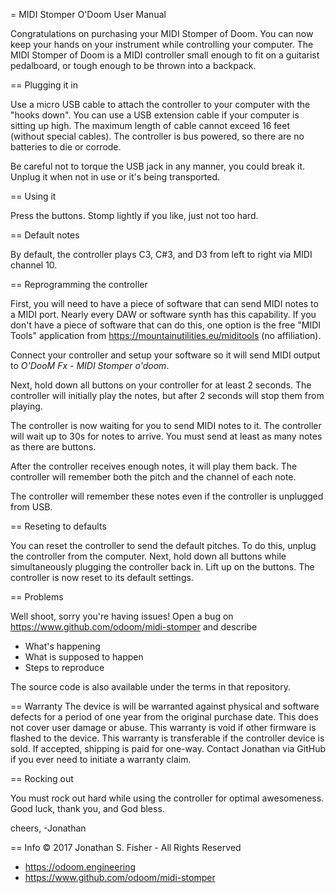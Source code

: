 = MIDI Stomper O'Doom User Manual

Congratulations on purchasing your MIDI Stomper of Doom. You can now keep your hands on your instrument while controlling your computer. The MIDI Stomper of Doom is a MIDI controller small enough to fit on a guitarist pedalboard, or tough enough to be thrown into a backpack.

== Plugging it in

Use a micro USB cable to attach the controller to your computer with the "hooks down". You can use a USB extension cable if your computer is sitting up high. The maximum length of cable cannot exceed 16 feet (without special cables). The controller is bus powered, so there are no batteries to die or corrode.

Be careful not to torque the USB jack in any manner, you could break it. Unplug it when not in use or it's being transported.

== Using it

Press the buttons. Stomp lightly if you like, just not too hard.

== Default notes

By default, the controller plays C3, C#3, and D3 from left to right via MIDI channel 10.

== Reprogramming the controller

First, you will need to have a piece of software that can send MIDI notes to a MIDI port. Nearly every DAW or software synth has this capability. If you don't have a piece of software that can do this, one option is the free "MIDI Tools" application from https://mountainutilities.eu/miditools (no affiliation).

Connect your controller and setup your software so it will send MIDI output to _O'DooM Fx - MIDI Stomper o'doom_.

Next, hold down all buttons on your controller for at least 2 seconds. The controller will initially play the notes, but after 2 seconds will stop them from playing.

The controller is now waiting for you to send MIDI notes to it. The controller will wait up to 30s for notes to arrive. You must send at least as many notes as there are buttons.

After the controller receives enough notes, it will play them back. The controller will remember both the pitch and the channel of each note.

The controller will remember these notes even if the controller is unplugged from USB.

== Reseting to defaults

You can reset the controller to send the default pitches. To do this, unplug the controller from the computer. Next, hold down all buttons while simultaneously plugging the controller back in. Lift up on the buttons. The controller is now reset to its default settings.

== Problems

Well shoot, sorry you're having issues! Open a bug on https://www.github.com/odoom/midi-stomper and describe
* What's happening
* What is supposed to happen
* Steps to reproduce

The source code is also available under the terms in that repository.

== Warranty
The device is will be warranted against physical and software defects for a period of one year from the original purchase date. This does not cover user damage or abuse. This warranty is void if other firmware is flashed to the device. This warranty is transferable if the controller device is sold. If accepted, shipping is paid for one-way. Contact Jonathan via GitHub if you ever need to initiate a warranty claim.

== Rocking out

You must rock out hard while using the controller for optimal awesomeness. Good luck, thank you, and God bless.

cheers,
 -Jonathan

== Info
© 2017 Jonathan S. Fisher - All Rights Reserved
* https://odoom.engineering
* https://www.github.com/odoom/midi-stomper
